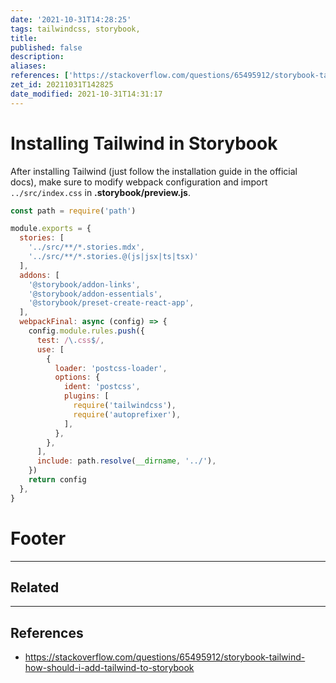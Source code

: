 ```yaml
---
date: '2021-10-31T14:28:25'
tags: tailwindcss, storybook,
title:
published: false
description:
aliases:
references: ['https://stackoverflow.com/questions/65495912/storybook-tailwind-how-should-i-add-tailwind-to-storybook']
zet_id: 20211031T142825
date_modified: 2021-10-31T14:31:17
---
```


# Installing Tailwind in Storybook

After installing Tailwind (just follow the installation guide in the official docs), make sure to modify webpack configuration and import `../src/index.css` in **.storybook/preview.js**.

```js
const path = require('path')

module.exports = {
  stories: [
    '../src/**/*.stories.mdx',
    '../src/**/*.stories.@(js|jsx|ts|tsx)'
  ],
  addons: [
    '@storybook/addon-links',
    '@storybook/addon-essentials',
    '@storybook/preset-create-react-app',
  ],
  webpackFinal: async (config) => {
    config.module.rules.push({
      test: /\.css$/,
      use: [
        {
          loader: 'postcss-loader',
          options: {
            ident: 'postcss',
            plugins: [
              require('tailwindcss'),
              require('autoprefixer'),
            ],
          },
        },
      ],
      include: path.resolve(__dirname, '../'),
    })
    return config
  },
}
```

# Footer

---

## Related

---

## References

- https://stackoverflow.com/questions/65495912/storybook-tailwind-how-should-i-add-tailwind-to-storybook